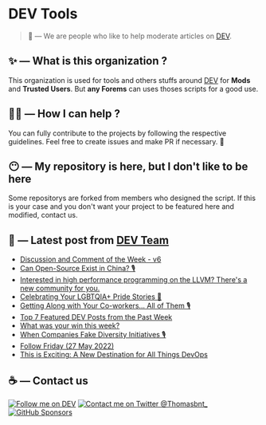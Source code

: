 # DEV Tools

> 🔧 — We are people who like to help moderate articles on [DEV](https://dev.to).

## ✨ — What is this organization ?

This organization is used for tools and others stuffs around [DEV](https://dev.to) for **Mods** and **Trusted Users**. But __any Forems__ can uses thoses scripts for a good use.


## 💪🏼 — How I can help ?

You can fully contribute to the projects by following the respective guidelines. Feel free to create issues and make PR if necessary. 🎉

## 😶 — My repository is here, but I don't like to be here

Some repositorys are forked from members who designed the script. If this is your case and you don't want your project to be featured here and modified, contact us.

## 📝 — Latest post from [DEV Team](https://dev.to/devteam)

<!-- BLOG-POST-LIST:START -->
- [Discussion and Comment of the Week - v6](https://dev.to/devteam/discussion-and-comment-of-the-week-v6-pmg)
- [Can Open-Source Exist in China? 🎙](https://dev.to/devteam/can-open-source-exist-in-china-57nb)
- [Interested in high performance programming on the LLVM? There&#39;s a new community for you.](https://dev.to/devteam/interested-in-high-performance-programming-on-the-llvm-theres-a-new-community-for-you-4501)
- [Celebrating Your LGBTQIA+ Pride Stories 💖](https://dev.to/devteam/celebrating-lgbtqia-pride-with-donations-to-the-marsha-p-johnson-institute-33aj)
- [Getting Along with Your Co-workers... All of Them 🎙](https://dev.to/devteam/getting-along-with-your-co-workers-all-of-them-hlk)
- [Top 7 Featured DEV Posts from the Past Week](https://dev.to/devteam/top-7-featured-dev-posts-from-the-past-week-10oj)
- [What was your win this week?](https://dev.to/devteam/what-was-your-win-this-week-57n2)
- [When Companies Fake Diversity Initiatives 🎙](https://dev.to/devteam/when-companies-fake-diversity-initiatives-4m58)
- [Follow Friday &lpar;27 May 2022&rpar;](https://dev.to/devteam/follow-friday-27-may-2022-27pg)
- [This is Exciting: A New Destination for All Things DevOps](https://dev.to/devteam/this-is-exciting-a-new-destination-for-all-things-devops-1gpb)
<!-- BLOG-POST-LIST:END -->


## ☕ — Contact us

[![Follow me on DEV](https://img.shields.io/badge/dev.to-%2308090A.svg?&style=for-the-badge&logo=dev.to&logoColor=white&alt=devto)](https://dev.to/thomasbnt)
[![Contact me on Twitter @Thomasbnt_](https://img.shields.io/badge/Contact%20me%20on%20Twitter-%231DA1F2.svg?&style=for-the-badge&logo=twitter&logoColor=white&alt=twitter)](https://twitter.com/messages/1142357270-1142357270?text=Hello,%20I%20contact%20you%20from%20devtotools%20&recipient_id=1142357270) [![GitHub Sponsors](https://img.shields.io/badge/Sponsor%20me-%23EA54AE.svg?&style=for-the-badge&logo=github-sponsors&logoColor=white)](https://github.com/sponsors/thomasbnt)


